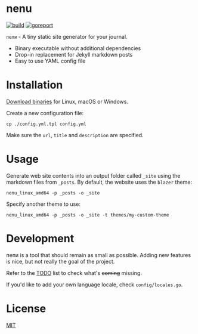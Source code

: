 nenu
===================

[![build](https://github.com/petarov/nenu/workflows/CI%20Build/badge.svg)](https://github.com/petarov/nenu/actions?query=workflow%3A%22CI+Build%22)
[![goreport](https://goreportcard.com/badge/github.com/petarov/nenu)](https://goreportcard.com/report/github.com/petarov/nenu)

`пепи` - A tiny static site generator for your journal.

  * Binary executable without additional dependencies
  * Drop-in replacement for Jekyll markdown posts
  * Easy to use YAML config file

# Installation

[Download binaries](https://github.com/petarov/nenu/releases) for Linux, macOS or Windows.

Create a new configuration file:

    cp ./config.yml.tpl config.yml

Make sure the `url`, `title` and `description` are specified.

# Usage

Generate web site contents into an output folder called `_site` using the markdown files from `_posts`. By default, the website uses the  `blazer` theme:

    nenu_linux_amd64 -p _posts -o _site

Specify another theme to use:

    nenu_linux_amd64 -p _posts -o _site -t themes/my-custom-theme

# Development

пепи is a tool that should remain as small as possible. Adding new features is nice, but not really the goal of the project.

Refer to the [TODO](TODO.md) list to check what's ~~coming~~ missing.

If you'd like to add your own language locale, check `config/locales.go`.

# License

[MIT](LICENSE)
